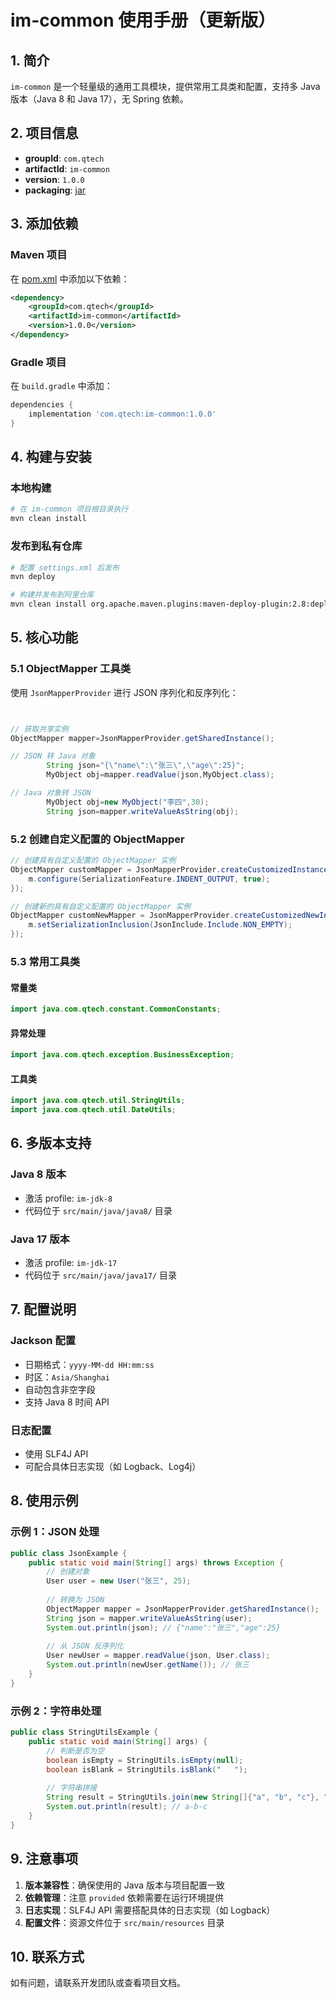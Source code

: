# im-common 使用手册（更新版）

## 1. 简介

`im-common` 是一个轻量级的通用工具模块，提供常用工具类和配置，支持多 Java 版本（Java 8 和 Java 17），无 Spring 依赖。

## 2. 项目信息

- **groupId**: `com.qtech`
- **artifactId**: `im-common`
- **version**: `1.0.0`
- **packaging**: [jar](file://E:\dossier\others\im-common\target\im-common-1.0.0.jar)

## 3. 添加依赖

### Maven 项目

在 [pom.xml](file://E:\dossier\others\im-common\pom.xml) 中添加以下依赖：

```xml
<dependency>
    <groupId>com.qtech</groupId>
    <artifactId>im-common</artifactId>
    <version>1.0.0</version>
</dependency>
```


### Gradle 项目

在 `build.gradle` 中添加：

```gradle
dependencies {
    implementation 'com.qtech:im-common:1.0.0'
}
```


## 4. 构建与安装

### 本地构建

```bash
# 在 im-common 项目根目录执行
mvn clean install
```


### 发布到私有仓库

```bash
# 配置 settings.xml 后发布
mvn deploy

# 构建并发布到阿里仓库
mvn clean install org.apache.maven.plugins:maven-deploy-plugin:2.8:deploy -DskipTests
```


## 5. 核心功能

### 5.1 ObjectMapper 工具类

使用 `JsonMapperProvider` 进行 JSON 序列化和反序列化：

```java


// 获取共享实例
ObjectMapper mapper=JsonMapperProvider.getSharedInstance();

// JSON 转 Java 对象
        String json="{\"name\":\"张三\",\"age\":25}";
        MyObject obj=mapper.readValue(json,MyObject.class);

// Java 对象转 JSON
        MyObject obj=new MyObject("李四",30);
        String json=mapper.writeValueAsString(obj);
```


### 5.2 创建自定义配置的 ObjectMapper

```java
// 创建具有自定义配置的 ObjectMapper 实例
ObjectMapper customMapper = JsonMapperProvider.createCustomizedInstance(m -> {
    m.configure(SerializationFeature.INDENT_OUTPUT, true);
});

// 创建新的具有自定义配置的 ObjectMapper 实例
ObjectMapper customNewMapper = JsonMapperProvider.createCustomizedNewInstance(m -> {
    m.setSerializationInclusion(JsonInclude.Include.NON_EMPTY);
});
```


### 5.3 常用工具类

#### 常量类
```java
import java.com.qtech.constant.CommonConstants;
```


#### 异常处理
```java
import java.com.qtech.exception.BusinessException;
```


#### 工具类
```java
import java.com.qtech.util.StringUtils;
import java.com.qtech.util.DateUtils;
```


## 6. 多版本支持

### Java 8 版本
- 激活 profile: `im-jdk-8`
- 代码位于 `src/main/java/java8/` 目录

### Java 17 版本
- 激活 profile: `im-jdk-17`
- 代码位于 `src/main/java/java17/` 目录

## 7. 配置说明

### Jackson 配置
- 日期格式：`yyyy-MM-dd HH:mm:ss`
- 时区：`Asia/Shanghai`
- 自动包含非空字段
- 支持 Java 8 时间 API

### 日志配置
- 使用 SLF4J API
- 可配合具体日志实现（如 Logback、Log4j）

## 8. 使用示例

### 示例 1：JSON 处理

```java
public class JsonExample {
    public static void main(String[] args) throws Exception {
        // 创建对象
        User user = new User("张三", 25);
        
        // 转换为 JSON
        ObjectMapper mapper = JsonMapperProvider.getSharedInstance();
        String json = mapper.writeValueAsString(user);
        System.out.println(json); // {"name":"张三","age":25}
        
        // 从 JSON 反序列化
        User newUser = mapper.readValue(json, User.class);
        System.out.println(newUser.getName()); // 张三
    }
}
```


### 示例 2：字符串处理

```java
public class StringUtilsExample {
    public static void main(String[] args) {
        // 判断是否为空
        boolean isEmpty = StringUtils.isEmpty(null);
        boolean isBlank = StringUtils.isBlank("   ");
        
        // 字符串拼接
        String result = StringUtils.join(new String[]{"a", "b", "c"}, "-");
        System.out.println(result); // a-b-c
    }
}
```


## 9. 注意事项

1. **版本兼容性**：确保使用的 Java 版本与项目配置一致
2. **依赖管理**：注意 `provided` 依赖需要在运行环境提供
3. **日志实现**：SLF4J API 需要搭配具体的日志实现（如 Logback）
4. **配置文件**：资源文件位于 `src/main/resources` 目录

## 10. 联系方式

如有问题，请联系开发团队或查看项目文档。